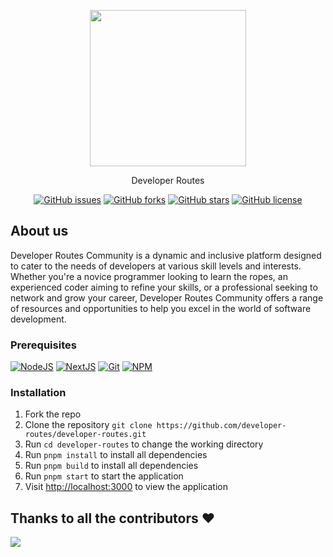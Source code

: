 <p align="center">
  <img src="" height="250">
</p>

<p align="center">Developer Routes</p>

<p align="center">
<a href="https://github.com/developer-routes/developer-routes/issues"><img alt="GitHub issues" src="https://img.shields.io/github/issues/developer-routes/developer-routes"></a>
<a href="https://github.com/developer-routes/developer-routes/forks"><img alt="GitHub forks" src="https://img.shields.io/github/forks/developer-routes/developer-routes"></a>
<a href="https://github.com/developer-routes/developer-routes/stargazers"><img alt="GitHub stars" src="https://img.shields.io/github/stars/developer-routes/developer-routes"></a>
<a href="https://github.com/developer-routes/developer-routes/blob/main/LICENSE"><img alt="GitHub license" src="https://img.shields.io/github/license/developer-routes/developer-routes"></a>
</p>

## About us
Developer Routes Community is a dynamic and inclusive platform designed to cater to the needs of developers at various skill levels and interests. 
Whether you're a novice programmer looking to learn the ropes, an experienced coder aiming to refine your skills, or a professional seeking to network and grow your career, 
Developer Routes Community offers a range of resources and opportunities to help you excel in the world of software development.
### Prerequisites

<p>
  
  [![NodeJS](https://img.shields.io/badge/next.js-6DA55F?style=for-the-badge&logo=next.js&logoColor=white)](https://nextjs.org/)
  [![NextJS](https://img.shields.io/badge/node.js-6DA55F?style=for-the-badge&logo=node.js&logoColor=white)](https://nodejs.org/en/download/)
  [![Git](https://img.shields.io/badge/git-%23F05033.svg?style=for-the-badge&logo=git&logoColor=white)](https://git-scm.com/downloads)
  [![NPM](https://img.shields.io/badge/PNPM-%23000000.svg?style=for-the-badge&logo=pnpm&logoColor=white)](https://pnpm.io/)

</p>
 
 ### Installation

1. Fork the repo
2. Clone the repository `git clone https://github.com/developer-routes/developer-routes.git`
3. Run `cd developer-routes` to change the working directory
4. Run `pnpm install` to install all dependencies
5. Run `pnpm build` to install all dependencies
6. Run `pnpm start` to start the application
7. Visit [http://localhost:3000](http://localhost:3000) to view the application

## Thanks to all the contributors ❤️

<img src="https://contrib.rocks/image?repo=developer-routes/developer-routes"/>
